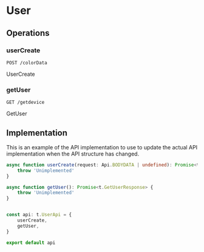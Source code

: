 # User

## Operations

### userCreate

```http
POST /colorData
```

UserCreate

### getUser

```http
GET /getdevice
```

GetUser

## Implementation

This is an example of the API implementation to use to update the actual API implementation
when the API structure has changed.

```typescript
async function userCreate(request: Api.BODYDATA | undefined): Promise<t.UserCreateResponse> {
	throw 'Unimplemented'
}

async function getUser(): Promise<t.GetUserResponse> {
	throw 'Unimplemented'
}


const api: t.UserApi = {
	userCreate,
	getUser,
}

export default api
```
